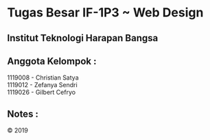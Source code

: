 # Tugas Besar IF-1P3 ~ Web Design
## Institut Teknologi Harapan Bangsa

## Anggota Kelompok : 
1119008 - Christian Satya <br>
1119012 - Zefanya Sendri <br>
1119026 - Gilbert Cefryo <br>

## Notes : 
<p>&copy; 2019</p>
